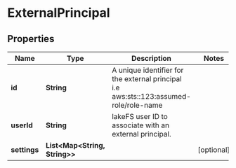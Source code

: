 

# ExternalPrincipal


## Properties

| Name | Type | Description | Notes |
|------------ | ------------- | ------------- | -------------|
|**id** | **String** | A unique identifier for the external principal i.e aws:sts::123:assumed-role/role-name |  |
|**userId** | **String** | lakeFS user ID to associate with an external principal.  |  |
|**settings** | **List&lt;Map&lt;String, String&gt;&gt;** |  |  [optional] |



